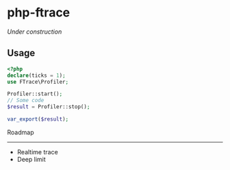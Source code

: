 php-ftrace
============

_Under construction_

Usage
-----

```php
<?php
declare(ticks = 1);
use FTrace\Profiler;

Profiler::start();
// Some code
$result = Profiler::stop();

var_export($result);
```

Roadmap
_______
* Realtime trace
* Deep limit